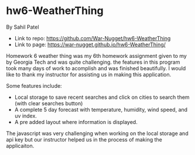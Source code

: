# hw6-WeatherThing
By Sahil Patel

- Link to repo:  https://github.com/War-Nugget/hw6-WeatherThing
- Link to page:  https://war-nugget.github.io/hw6-WeatherThing/
 
Homework 6 weather thing was my 6th homework assignment given to my by Georgia Tech and was quite challenging. the features in this program took many days of work to acomplish and was finished beautifully. I would like to thank my instructor for assisting us in making this application.

Some features include: 
- Local storage to save recent searches and click on cities to search them (with clear searches button)
- A complete 5 day forecast with temperature, humidity, wind speed, and uv index.
- A pre added layout where information is displayed.

The javascript was very challenging when working on the local storage and api key but our instructor helped us in the process of making the applicaiton.
